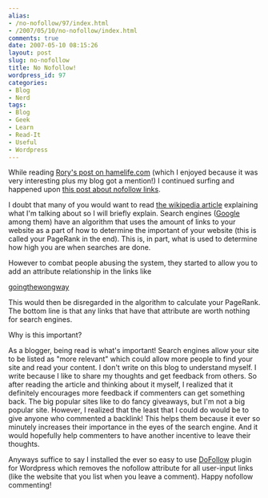 ```yaml
---
alias:
- /no-nofollow/97/index.html
- /2007/05/10/no-nofollow/index.html
comments: true
date: 2007-05-10 08:15:26
layout: post
slug: no-nofollow
title: No Nofollow!
wordpress_id: 97
categories:
- Blog
- Nerd
tags:
- Blog
- Geek
- Learn
- Read-It
- Useful
- Wordpress
---
```


While reading [Rory's post on hamelife.com](http://hamelife.com/blogging-its-not-about-everyone-its-about-every-one/) (which I enjoyed because it was very interesting plus my blog got a mention!) I continued surfing and happened upon [this post about nofollow links](http://dmiracle.com/tools/the-single-most-profound-way-to-thank-your-commenters/).

I doubt that many of you would want to read [the wikipedia article](http://en.wikipedia.org/wiki/Nofollow) explaining what I'm talking about so I will briefly explain.  Search engines ([Google](http://www.google.com/) among them) have an algorithm that uses the amount of links to your website as a part of how to determine the important of your website (this is called your PageRank in the end).  This is, in part, what is used to determine how high you are when searches are done.  

However to combat people abusing the system, they started to allow you to add an attribute relationship in the links like 

<a 
href="http://www.goingthewongway.com/" rel="nofollow">goingthewongway<a>


This would then be disregarded in the algorithm to calculate your PageRank.  The bottom line is that any links that have that attribute are worth nothing for search engines.

Why is this important?

As a blogger, being read is what's important!  Search engines allow your site to be listed as "more relevant" which could allow more people to find your site and read your content.  I don't write on this blog to understand myself.  I write because I like to share my thoughts and get feedback from others.  So after reading the article and thinking about it myself, I realized that it definitely encourages more feedback if commenters can get something back.  The big popular sites like to do fancy giveaways, but I'm not a big popular site.  However, I realized that the least that I could do would be to give anyone who commented a backlink!  This helps them because it ever so minutely increases their importance in the eyes of the search engine.  And it would hopefully help commenters to have another incentive to leave their thoughts.  

Anyways suffice to say I installed the ever so easy to use [DoFollow](http://kimmo.suominen.com/sw/dofollow/) plugin for Wordpress which removes the nofollow attribute for all user-input links (like the website that you list when you leave a comment).  Happy nofollow commenting!
